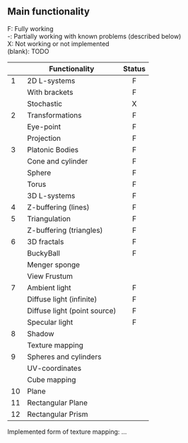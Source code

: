 ## Main functionality

F: Fully working  
-: Partially working with known problems (described below)  
X: Not working or not implemented  
(blank): TODO

|    | Functionality                | Status |
|----|------------------------------|:------:|
| 1  | 2D L-systems                 |   F    |
|    | With brackets                |   F    |
|    | Stochastic                   |   X    |
| 2  | Transformations              |   F    |
|    | Eye-point                    |   F    |
|    | Projection                   |   F    |
| 3  | Platonic Bodies              |   F    |
|    | Cone and cylinder            |   F    |
|    | Sphere                       |   F    |
|    | Torus                        |   F    |
|    | 3D L-systems                 |   F    |
| 4  | Z-buffering (lines)          |   F    |
| 5  | Triangulation                |   F    |
|    | Z-buffering (triangles)      |   F    |
| 6  | 3D fractals                  |   F    |
|    | BuckyBall                    |   F    |
|    | Menger sponge                |        |
|    | View Frustum                 |        |
| 7  | Ambient light                |   F    |
|    | Diffuse light (infinite)     |   F    |
|    | Diffuse light (point source) |   F    |
|    | Specular light               |   F    |
| 8  | Shadow                       |        |
|    | Texture mapping              |        |
| 9  | Spheres and cylinders        |        |
|    | UV-coordinates               |        |
|    | Cube mapping                 |        |
| 10 | Plane                        |        |
| 11 | Rectangular Plane            |        |
| 12 | Rectangular Prism            |        |

Implemented form of texture mapping: ...
